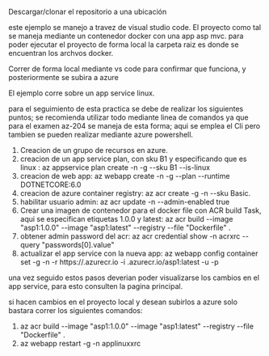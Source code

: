 Descargar/clonar el repositorio a una ubicación

este ejemplo se manejo a travez de visual studio code. El proyecto como tal se maneja mediante un contenedor docker con una app asp mvc.
para poder ejecutar el proyecto de forma local la carpeta raiz es donde se encuentran los archvos docker. 

Correr de forma local mediante vs code para confirmar que funciona, y posteriormente se subira a azure

El ejemplo corre sobre un app service linux. 

para el seguimiento de esta practica se debe de realizar los siguientes puntos; se recomienda utilizar todo mediante linea de comandos ya que para el examen az-204 se maneja de esta forma; aqui se emplea el Cli pero tambien se pueden realizar mediante azure powershell.

1. Creacion de un grupo de recursos en azure. 
2. creacion de un app service plan, con sku B1 y especificando que es linux :  az appservice plan create -n <PlanName> -g <GrupoRec> --sku B1 --is-linux
3. creacion de web app: az webapp create -n <appName> -g <GrupoRec> --plan <PlanName> --runtime DOTNETCORE:6.0
4. creacion de azure container registry: az acr create -g <GrupoRec> -n <acrNAme> --sku Basic.
5. habilitar usuario admin: az acr update -n <acrName> --admin-enabled true 
6. Crear una imagen de contenedor para el docker file con ACR build Task, aqui se especifican etiquetas 1.0.0 y latest: az acr build --image "asp1:1.0.0" --image "asp1:latest" --registry <acrNAme> --file "Dockerfile" .
7. obtener admin password del acr: az acr credential show -n acrxrc --query "passwords[0].value" 
8. actualizar el app service con la nueva app: az webapp config container set -g <GrupoRec> -n <appName> -r https://<acrNAme>.azurecr.io -i <acrNAme>.azurecr.io/asp1:latest -u <acrNAme> -p <password>
  
una vez seguido estos pasos deverian poder visualizarse los cambios en el app service, para esto consulten la pagina principal.

si hacen cambios en el proyecto local y desean subirlos a azure solo bastara correr los siguientes comandos:
 1. az acr build --image "asp1:1.0.0" --image "asp1:latest" --registry <acrName> --file "Dockerfile" .
 2. az webapp restart -g <GrupoRec> -n applinuxxrc                             
